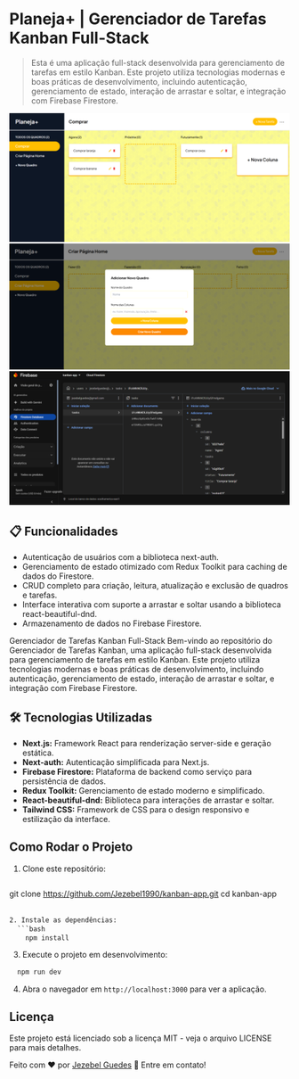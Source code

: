 # Planeja+ | Gerenciador de Tarefas Kanban Full-Stack

> Esta é uma aplicação full-stack desenvolvida para gerenciamento de tarefas em estilo Kanban. Este projeto utiliza tecnologias modernas e boas práticas de desenvolvimento, incluindo autenticação, gerenciamento de estado, interação de arrastar e soltar, e integração com Firebase Firestore.

![Página Inicial](public/inicio1.png)
![Modal](public/inicio2.png)
![Tela firebase](public/firebase.png)

## 📋 Funcionalidades
- Autenticação de usuários com a biblioteca next-auth.
- Gerenciamento de estado otimizado com Redux Toolkit para caching de dados do Firestore.
- CRUD completo para criação, leitura, atualização e exclusão de quadros e tarefas.
- Interface interativa com suporte a arrastar e soltar usando a biblioteca react-beautiful-dnd.
- Armazenamento de dados no Firebase Firestore.


Gerenciador de Tarefas Kanban Full-Stack
Bem-vindo ao repositório do Gerenciador de Tarefas Kanban, uma aplicação full-stack desenvolvida para gerenciamento de tarefas em estilo Kanban. Este projeto utiliza tecnologias modernas e boas práticas de desenvolvimento, incluindo autenticação, gerenciamento de estado, interação de arrastar e soltar, e integração com Firebase Firestore.

## 🛠️ Tecnologias Utilizadas
- **Next.js:** Framework React para renderização server-side e geração estática.
- **Next-auth:** Autenticação simplificada para Next.js.
- **Firebase Firestore:** Plataforma de backend como serviço para persistência de dados.
- **Redux Toolkit:** Gerenciamento de estado moderno e simplificado.
- **React-beautiful-dnd:** Biblioteca para interações de arrastar e soltar.
- **Tailwind CSS:** Framework de CSS para o design responsivo e estilização da interface.


## Como Rodar o Projeto

1. Clone este repositório:
   ```bash
  git clone  https://github.com/Jezebel1990/kanban-app.git
  cd kanban-app
```

2. Instale as dependências:
  ```bash
    npm install
   ```
3. Execute o projeto em desenvolvimento:
  ```bash
    npm run dev
   ```
4. Abra o navegador em `http://localhost:3000` para ver a aplicação.


## Licença
Este projeto está licenciado sob a licença MIT - veja o arquivo LICENSE para mais detalhes.

Feito com ♥ por [Jezebel Guedes](https://www.linkedin.com/in/jezebel-guedes/) 👋 Entre em contato!
